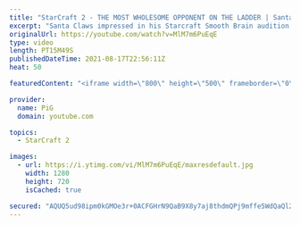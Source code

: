 ```yaml
---
title: "StarCraft 2 - THE MOST WHOLESOME OPPONENT ON THE LADDER | Santa Claws #3"
excerpt: "Santa Claws impressed in his Starcraft Smooth Brain audition and has been granted an opportunity to be the next Smooth Brain. Will he impress or will his brain prove too wrinkled? In this episode he faces what could be the most wholesome opponent on ladder! 🐷 Support PiG: https://www.pigstarcraft.com/support/"
originalUrl: https://youtube.com/watch?v=MlM7m6PuEqE
type: video
length: PT15M49S
publishedDateTime: 2021-08-17T22:56:11Z
heat: 50

featuredContent: "<iframe width=\"800\" height=\"500\" frameborder=\"0\" src=\"https://www.youtube.com/embed/MlM7m6PuEqE\" allow=\"accelerometer; autoplay; encrypted-media; gyroscope; picture-in-picture\" allowfullscreen></iframe>"

provider:
  name: PiG
  domain: youtube.com

topics:
  - StarCraft 2

images:
  - url: https://i.ytimg.com/vi/MlM7m6PuEqE/maxresdefault.jpg
    width: 1280
    height: 720
    isCached: true

secured: "AQUQ5ud98ipm0kGMOe3r+0ACFGHrN9QaB9X8y7aj8thdmQPj9mffe5WdQaQl2akP129ii+Ce4P2CWrcl86HE6S/apv0wtAgnk6MoGDOu6FWuuX5UK9HKGGx+3HLF4faHfCgNX7I57/0HXMd5IfUTD53Cp26SNKfRupLVw4LULj3YwGZaQBIZcaqvR4qTmbxwQ0lloIP1KR8pH4YAvxSqS4cWspp4Q7xPx3vNnMoaeiLzhcEGhVzyRxqX7DzEDxfRbm6LDzacf6K2LB99/LxrWDt4QI14kx7bYIVdYmAY/462bUJFvJcbz/wY0/gf0aVXU+y2M6e35Gh4SB8C+TzybDTeRBjDkkSOx3pzXBDZKjKsNfgfPsUseysIVYT9Oyd2NlcHEgGo0/4d5/j87jA2VIu4j5SXOvpat8JN04TF3/Y=;rCiR1kL+o8pinU9/ic1kEQ=="
---
```



